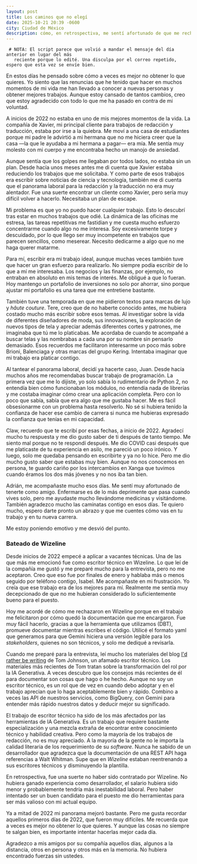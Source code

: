 ```yaml
---
layout: post
title: Los caminos que no elegí
date: 2025-10-21 20:39 -0600
city: Ciudad de México
description: cómo, en retrospectiva, me sentí afortunado de que me rechazaran de un empleo.
---
```

```
 # NOTA: El script parece que volvió a mandar el mensaje del día anterior en lugar del más
   reciente porque lo edité. Una disculpa por el correo repetido, espero que esta vez se envíe bien.
```
En estos días he pensado sobre cómo a veces es mejor no obtener lo que quieres. Yo siento que las renuncias que he tenido que hacer en muchos momentos de mi vida me han llevado a conocer a nuevas personas y obtener mejores trabajos. Aunque estoy cansado de tantos cambios, creo que estoy agradecido con todo lo que me ha pasado en contra de mi voluntad.

A inicios de 2022 no estaba en uno de mis mejores momentos de la vida. La compañía de Xavier, mi principal cliente para trabajos de redacción y traducción, estaba por irse a la quiebra. Me moví a una casa de estudiantes porque mi padre le advirtió a mi hermana que no me hiciera creer que la casa —la que le ayudaba a mi hermana a pagar— era mía. Me sentía muy molesto con mi cuerpo y me encontraba hecho un manojo de ansiedad.

Aunque sentía que los golpes me llegaban por todos lados, no estaba sin un plan. Desde hacía unos meses antes me di cuenta que Xavier estaba reduciendo los trabajos que me solicitaba. Y como parte de esos trabajos era escribir sobre noticias de ciencia y tecnología, también me di cuenta que el panorama laboral para la redacción y la traducción no era muy alentador. Fue una suerte encontrar un cliente como Xavier, pero sería muy difícil volver a hacerlo. Necesitaba un plan de escape. 

Mi problema es que yo no puedo hacer cualquier trabajo. Esto lo descubrí tras estar en muchos trabajos que odié. La dinámica de las oficinas me estresa, las tareas repetitivas me fastidian y me cuesta mucho esfuerzo concentrarme cuando algo no me interesa. Soy excesivamente torpe y descuidado, por lo que llego ser muy incompetente en trabajos que parecen sencillos, como meserear. Necesito dedicarme a algo que no me haga querer matarme.

Para mí, escribir era mi trabajo ideal, aunque muchas veces también tuve que hacer un gran esfuerzo para realizarlo. No siempre podía escribir de lo que a mí me interesaba. Los negocios y las finanzas, por ejemplo, no entraban en absoluto en mis temas de interés. Me obligué a que lo fueran. Hoy mantengo un portafolio de inversiones no solo por ahorrar, sino porque ajustar mi portafolio es una tarea que me entretiene bastante. 

También tuve una temporada en que me pidieron textos para marcas de lujo y _hâute couture_. Tere, creo que de no haberte conocido antes, me hubiera costado mucho más escribir sobre esos temas. Al investigar sobre la vida de diferentes diseñadores de moda, sus innovaciones, la exploración de nuevos tipos de tela y apreciar además diferentes cortes y patrones, me imaginaba que tú me lo platicabas. Me acordaba de cuando te acompañé a buscar telas y las nombrabas a cada una por su nombre sin pensarlo demasiado. Esos recuerdos me facilitaron interesarme un poco más sobre Brioni, Balenciaga y otras marcas del grupo Kering. Intentaba imaginar que mi trabajo era platicar contigo.

Al tantear el panorama laboral, decidí ya hacerte caso, Juan. Desde hacía muchos años me recomendabas buscar trabajo de programación. La primera vez que me lo dijiste, yo solo sabía lo rudimentario de Python 2, no entendía bien cómo funcionaban los módulos, no entendía nada de librerías y me costaba imaginar cómo crear una aplicación completa. Pero con lo poco que sabía, sabía que era algo que me gustaba hacer. Me es fácil obsesionarme con un problema hasta resolverlo. No sé si hubiera tenido la confianza de hacer ese cambio de carrera si nunca me hubieras expresado la confianza que tenías en mi capacidad.

Claw, recuerdo que te escribí por esas fechas, a inicio de 2022. Agradecí mucho tu respuesta y me dio gusto saber de ti después de tanto tiempo. Me siento mal porque no te respondí después. Me dio COVID casi después que me platicaste de tu experiencia en asilo, me pareció un poco irónico. Y luego, solo me quedaba pensando en escribirte y ya no lo hice. Pero me dio mucho gusto saber que estabas muy bien. Aunque no nos conocemos en persona, te guardo cariño por los intercambios en Xanga que tuvimos cuando éramos los dos más jóvenes y no nos iba tan bien.

Adrián, me acompañaste mucho esos días. Me sentí muy afortunado de tenerte como amigo. Enfermarse es de lo más deprimente que pasa cuando vives solo, pero me ayudaste mucho llevándome medicinas y visitándome. También agradezco mucho las caminatas contigo en esos días. Te quiero mucho, espero darte pronto un abrazo y que me cuentes cómo vas en tu trabajo y en tu nueva carrera.

Me estoy poniendo emotivo y me desvió del punto.

### Bateado de Wizeline

Desde inicios de 2022 empecé a aplicar a vacantes técnicas. Una de las que más me emocionó fue como escritor técnico en Wizeline. Lo que leí de la compañía me gustó y me preparé mucho para la entrevista, pero no me aceptaron. Creo que eso fue por finales de enero y hablaba más o menos seguido por teléfono contigo, Isabel. Me acompañaste en mi frustración. Yo creía que ese trabajo era de los mejores para mí. Realmente me sentía muy decepcionado de que no me hubieran considerado lo suficientemente bueno para el puesto.

Hoy me acordé de cómo me rechazaron en Wizeline porque en el trabajo me felicitaron por cómo quedó la documentación que me encargaron. Fue muy fácil hacerlo, gracias a que la herramienta que utilizamos (DBT), promueve documentar mientras escribes el código. Utilicé el formato yaml que generamos para que Gemini hiciera una versión legible para los _stakeholders_, quienes no son técnicos, y solo me dediqué a revisarla.

Cuando me preparé para la entrevista, leí mucho los materiales del blog [I'd rather be writing](https://idratherbewriting.com) de  Tom Johnson, un afamado escritor técnico. Los materiales más recientes de Tom tratan sobre la transformación del rol por la IA Generativa. A veces descubro que los consejos más recientes de él para documentar son cosas que hago o he hecho. Aunque no soy un escritor técnico, es un rol que de vez en cuando debo adoptar y en el trabajo aprecian que lo haga aceptablemente bien y rápido. Combino a veces las API de nuestros servicios, como BigQuery, con Gemini para entender más rápido nuestros datos y deducir mejor su significado.

El trabajo de escritor técnico ha sido de los más afectados por las herramientas de IA Generativa. Es un trabajo que requiere bastante especialización y una mezcla extraña de encontrar entre conocimiento técnico y habilidad creativa. Pero como la mayoría de los trabajos de redacción, no es muy apreciado. A la mayoría de la gente no le importa la calidad literaria de los requerimiento de su _software_. Nunca he sabido de un desarrollador que agradezca que la documentación de una REST API haga referencias a Walt Whitman. Supe que en _Wizeline_ estaban reentrenando a sus escritores técnicos y disminuyendo la plantilla.

En retrospectiva, fue una suerte no haber sido contratado por Wizeline. No hubiera ganado experiencia como desarrollador, el salario hubiera sido menor y probablemente tendría más inestabilidad laboral. Pero haber intentado ser un buen candidato para el puesto me dio herramientas para ser más valioso con mi actual equipo.

Ya a mitad de 2022 mi panorama mejoró bastante. Pero me gusta recordar aquellos primeros días de 2022, que fueron muy difíciles. Me recuerda que a veces es mejor no obtener lo que quieres. Y aunque las cosas no siempre te salgan bien, es importante intentar hacerlas mejor cada día.

Agradezco a mis amigos por su compañía aquellos días, algunos a la distancia, otros en persona y otros más en la memoria. No hubiera encontrado fuerzas sin ustedes.